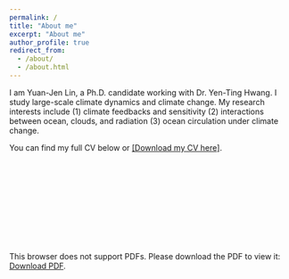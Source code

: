 ```yaml
---
permalink: /
title: "About me"
excerpt: "About me"
author_profile: true
redirect_from: 
  - /about/
  - /about.html
---
```


I am Yuan-Jen Lin, a Ph.D. candidate working with Dr. Yen-Ting Hwang. I study large-scale climate dynamics and climate change. My research interests include (1) climate feedbacks and sensitivity (2) interactions between ocean, clouds, and radiation (3) ocean circulation under climate change.

You can find my full CV below or [[Download my CV here]](https://github.com/yuanjenlin/CV/raw/master/CV.pdf).

<object data="https://github.com/yuanjenlin/CV/raw/master/CV.pdf" type="application/pdf" width="700px" height="700px">
    <embed src="https://github.com/yuanjenlin/CV/raw/master/CV.pdf">
        <p>This browser does not support PDFs. Please download the PDF to view it: <a href="https://github.com/yuanjenlin/CV/raw/master/CV.pdf">Download PDF</a>.</p>
    </embed>
</object>
